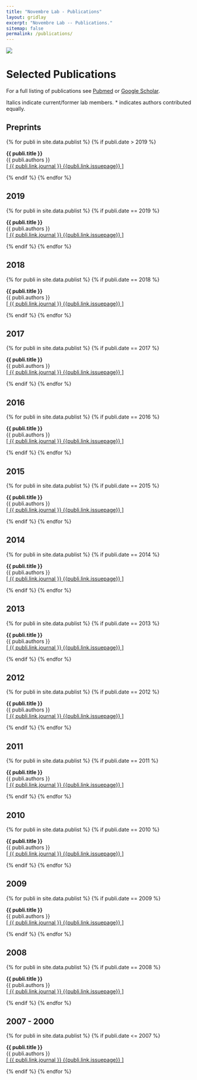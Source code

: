 ```yaml
---
title: "Novembre Lab - Publications"
layout: gridlay
excerpt: "Novembre Lab -- Publications."
sitemap: false
permalink: /publications/
---
```



<div class="container-fluid">
  <!-- <div class="row"> -->
<img src= "{{ site.url }}{{ site.baseurl }}/images/banner.jpg"  class="img-responsive" style=" margin: 0 auto; width: auto;" />
  <!-- </div> -->
</div>

# Selected Publications


For a full listing of publications see [Pubmed](http://www.ncbi.nlm.nih.gov/pubmed/?term=novembre+j+%5Bau%5D") or [Google Scholar](http://scholar.google.com/citations?user=wIib4t0AAAAJ).

Italics indicate current/former lab members.  * indicates authors contributed equally.

## Preprints

{% for publi in site.data.publist %}
 {% if publi.date > 2019 %}

 <b>{{ publi.title }}</b> <br/>
 {{ publi.authors }}<br/> 
 <a href="{{ publi.link.url }}">\[ {{ publi.link.journal }} {{publi.link.issuepage}} \]</a>

 {% endif %}
{% endfor %}

## 2019

{% for publi in site.data.publist %}
 {% if publi.date == 2019 %}

 <b>{{ publi.title }}</b> <br/>
 {{ publi.authors }}<br/>
 <a href="{{ publi.link.url }}">\[ {{ publi.link.journal }} {{publi.link.issuepage}} \]</a>

 {% endif %}
{% endfor %}


## 2018

{% for publi in site.data.publist %}
 {% if publi.date == 2018 %}

 <b>{{ publi.title }}</b> <br/>
 {{ publi.authors }}<br/>
 <a href="{{ publi.link.url }}">\[ {{ publi.link.journal }} {{publi.link.issuepage}} \]</a>

 {% endif %}
{% endfor %}

## 2017

{% for publi in site.data.publist %}
 {% if publi.date == 2017 %}

 <b>{{ publi.title }}</b> <br/>
 {{ publi.authors }}<br/>
 <a href="{{ publi.link.url }}">\[ {{ publi.link.journal }} {{publi.link.issuepage}} \]</a>

 {% endif %}
{% endfor %}

## 2016

{% for publi in site.data.publist %}
 {% if publi.date == 2016 %}

 <b>{{ publi.title }}</b> <br/>
 {{ publi.authors }} <br/> 
 <a href="{{ publi.link.url }}">\[ {{ publi.link.journal }} {{publi.link.issuepage}} \]</a>

 {% endif %}
{% endfor %}

## 2015

{% for publi in site.data.publist %}
 {% if publi.date == 2015 %}

 <b>{{ publi.title }}</b> <br/>
 {{ publi.authors }}<br/> 
 <a href="{{ publi.link.url }}">\[ {{ publi.link.journal }} {{publi.link.issuepage}} \]</a>
 
 {% endif %}
{% endfor %}

## 2014

{% for publi in site.data.publist %}
 {% if publi.date == 2014 %}

 <b>{{ publi.title }}</b> <br/>
 {{ publi.authors }}<br/>
 <a href="{{ publi.link.url }}">\[ {{ publi.link.journal }} {{publi.link.issuepage}} \]</a>

 {% endif %}
{% endfor %}

## 2013

{% for publi in site.data.publist %}
 {% if publi.date == 2013 %}

 <b>{{ publi.title }}</b> <br/>
 {{ publi.authors }}<br/>
 <a href="{{ publi.link.url }}">\[ {{ publi.link.journal }} {{publi.link.issuepage}} \]</a>

 {% endif %}
{% endfor %}

## 2012

{% for publi in site.data.publist %}
 {% if publi.date == 2012 %}

 <b>{{ publi.title }}</b> <br/>
 {{ publi.authors }}<br/>
 <a href="{{ publi.link.url }}">\[ {{ publi.link.journal }} {{publi.link.issuepage}} \]</a>

 {% endif %}
{% endfor %}

## 2011

{% for publi in site.data.publist %}
 {% if publi.date == 2011 %}

 <b>{{ publi.title }}</b> <br/>
 {{ publi.authors }}<br/>
 <a href="{{ publi.link.url }}">\[ {{ publi.link.journal }} {{publi.link.issuepage}} \]</a>

 {% endif %}
{% endfor %}

## 2010

{% for publi in site.data.publist %}
 {% if publi.date == 2010 %}

 <b>{{ publi.title }}</b> <br/>
 {{ publi.authors }}<br/>
 <a href="{{ publi.link.url }}">\[ {{ publi.link.journal }} {{publi.link.issuepage}} \]</a>

 {% endif %}
{% endfor %}

## 2009

{% for publi in site.data.publist %}
 {% if publi.date == 2009 %}

 <b>{{ publi.title }}</b> <br/>
 {{ publi.authors }}<br/>
 <a href="{{ publi.link.url }}">\[ {{ publi.link.journal }} {{publi.link.issuepage}} \]</a>

 {% endif %}
{% endfor %}

## 2008

{% for publi in site.data.publist %}
 {% if publi.date == 2008 %}

 <b>{{ publi.title }}</b> <br/>
 {{ publi.authors }}<br/> 
 <a href="{{ publi.link.url }}">\[ {{ publi.link.journal }} {{publi.link.issuepage}} \]</a>

 {% endif %}
{% endfor %}

## 2007 - 2000

{% for publi in site.data.publist %}
 {% if publi.date <= 2007 %}

 <b>{{ publi.title }}</b> <br/>
 {{ publi.authors }}<br/> 
 <a href="{{ publi.link.url }}">\[ {{ publi.link.journal }} {{publi.link.issuepage}} \]</a>
 
 {% endif %}
{% endfor %}

